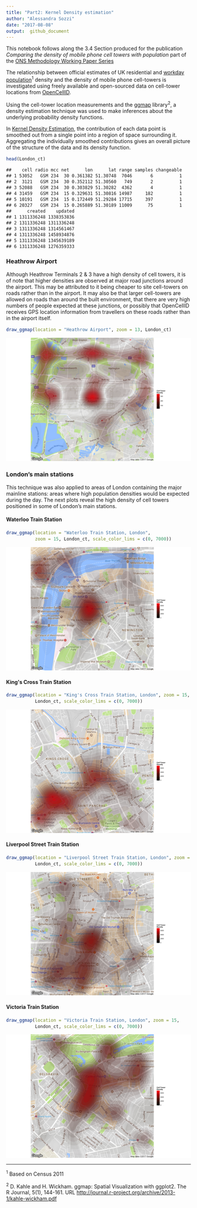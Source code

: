 ```yaml
---
title: "Part2: Kernel Density estimation"
author: "Alessandra Sozzi"  
date: "2017-08-08"
output:  github_document
---
```


This notebook follows along the 3.4 Section produced for the publication *Comparing the density of mobile phone cell towers with population* part of the [ONS Methodology Working Paper Series]()

The relationship between official estimates of UK residential and [workday population](https://www.ons.gov.uk/peoplepopulationandcommunity/populationandmigration/populationestimates/articles/theworkdaypopulationofenglandandwales/2013-10-31#data)<sup>1</sup> density and the density of mobile phone cell-towers is investigated using freely available and open-sourced data on cell-tower locations from [OpenCellID](https://opencellid.org/).



Using the cell-tower location measurements and the [ggmap](https://cran.r-project.org/web/packages/ggmap/ggmap.pdf) library<sup>2</sup>, a density estimation technique was used to make inferences about the underlying probability density functions. 

In [Kernel Density Estimation](https://en.wikipedia.org/wiki/Kernel_density_estimation), the contribution of each data point is smoothed out from a single point into a region of space surrounding it. Aggregating the individually smoothed contributions gives an overall picture of the structure of the data and its density function. 


```r
head(London_ct)
```

```
##    cell radio mcc net      lon      lat range samples changeable
## 1 53052   GSM 234  30 0.361382 51.30748  7046       6          1
## 2  3121   GSM 234  30 0.352112 51.30560   749       2          1
## 3 52088   GSM 234  30 0.303829 51.30282  4362       4          1
## 4 31459   GSM 234  15 0.329631 51.30816 14987     182          1
## 5 10191   GSM 234  15 0.172449 51.29284 17715     397          1
## 6 20327   GSM 234  15 0.265889 51.30189 11009      75          1
##      created    updated
## 1 1311336248 1338353836
## 2 1311336248 1311336248
## 3 1311336248 1314561467
## 4 1311336248 1458934876
## 5 1311336248 1345639189
## 6 1311336248 1276359333
```


### Heathrow Airport

Although Heathrow Terminals 2 & 3 have a high density of cell towers, it is of note that higher densities are observed at major road junctions around the airport. This may be attributed to it being cheaper to site cell-towers on roads rather than in the airport. It may also be that larger cell-towers are allowed on roads than around the built environment, that there are very high numbers of people expected at these junctions, or possibly that OpenCellID receives GPS location information from travellers on these roads rather than in the airport itself. 


```r
draw_ggmap(location = "Heathrow Airport", zoom = 13, London_ct)
```

![plot of chunk HeathrowAirportKDE](figures//HeathrowAirportKDE-1.png)

### London’s main stations

This technique was also applied to areas of London containing the major mainline stations: areas where high population densities would be expected during the day. 
The next plots reveal the high density of cell towers positioned in some of London’s main stations.

#### Waterloo Train Station

```r
draw_ggmap(location = "Waterloo Train Station, London", 
           zoom = 15, London_ct, scale_color_lims = c(0, 7000))
```

![plot of chunk WaterlooTrainStationKDE](figures//WaterlooTrainStationKDE-1.png)

#### King's Cross Train Station

```r
draw_ggmap(location = "King's Cross Train Station, London", zoom = 15, 
           London_ct, scale_color_lims = c(0, 7000))
```

![plot of chunk KingsCrossTrainStationKDE](figures//KingsCrossTrainStationKDE-1.png)

#### Liverpool Street Train Station

```r
draw_ggmap(location = "Liverpool Street Train Station, London", zoom = 15, 
           London_ct, scale_color_lims = c(0, 7000))
```

![plot of chunk LiverpoolStreetTrainStationKDE](figures//LiverpoolStreetTrainStationKDE-1.png)

#### Victoria Train Station

```r
draw_ggmap(location = "Victoria Train Station, London", zoom = 15, 
           London_ct, scale_color_lims = c(0, 7000))
```

![plot of chunk VictoriaTrainStationKDE](figures//VictoriaTrainStationKDE-1.png)

---

<sup>1</sup> Based on Census 2011

<sup>2</sup> D. Kahle and H. Wickham. ggmap: Spatial Visualization with ggplot2. The R Journal,
  5(1), 144-161. URL http://journal.r-project.org/archive/2013-1/kahle-wickham.pdf
